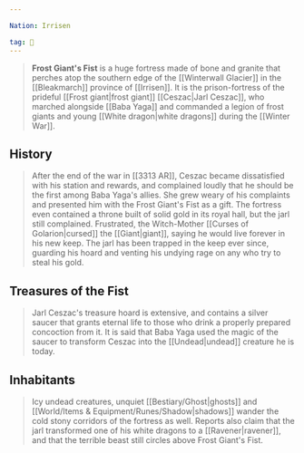 ```yaml
---

Nation: Irrisen

tag: 🏰
---
```



> **Frost Giant's Fist** is a huge fortress made of bone and granite that perches atop the southern edge of the [[Winterwall Glacier]] in the [[Bleakmarch]] province of [[Irrisen]]. It is the prison-fortress of the prideful [[Frost giant|frost giant]] [[Ceszac|Jarl Ceszac]], who marched alongside [[Baba Yaga]] and commanded a legion of frost giants and young [[White dragon|white dragons]] during the [[Winter War]].



## History

> After the end of the war in [[3313 AR]], Ceszac became dissatisfied with his station and rewards, and complained loudly that he should be the first among Baba Yaga's allies. She grew weary of his complaints and presented him with the Frost Giant's Fist as a gift. The fortress even contained a throne built of solid gold in its royal hall, but the jarl still complained. Frustrated, the Witch-Mother [[Curses of Golarion|cursed]] the [[Giant|giant]], saying he would live forever in his new keep. The jarl has been trapped in the keep ever since, guarding his hoard and venting his undying rage on any who try to steal his gold.


## Treasures of the Fist

> Jarl Ceszac's treasure hoard is extensive, and contains a silver saucer that grants eternal life to those who drink a properly prepared concoction from it. It is said that Baba Yaga used the magic of the saucer to transform Ceszac into the [[Undead|undead]] creature he is today.


## Inhabitants

> Icy undead creatures, unquiet [[Bestiary/Ghost|ghosts]] and [[World/Items & Equipment/Runes/Shadow|shadows]] wander the cold stony corridors of the fortress as well. Reports also claim that the jarl transformed one of his white dragons to a [[Ravener|ravener]], and that the terrible beast still circles above Frost Giant's Fist.








